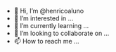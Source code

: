 - 👋 Hi, I’m @henricoaluno
- 👀 I’m interested in ...
- 🌱 I’m currently learning ...
- 💞️ I’m looking to collaborate on ...
- 📫 How to reach me ...

<!---
henricoaluno/henricoaluno is a ✨ special ✨ repository because its `README.md` (this file) appears on your GitHub profile.
You can click the Preview link to take a look at your changes.
--->
